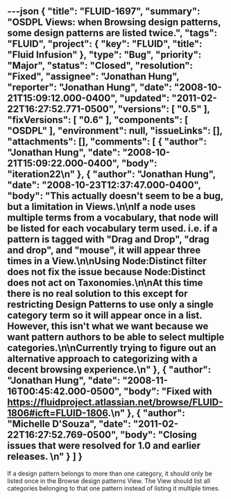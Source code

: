 ---json
{
  "title": "FLUID-1697",
  "summary": "OSDPL Views: when Browsing design patterns, some design patterns are listed twice.",
  "tags": "FLUID",
  "project": {
    "key": "FLUID",
    "title": "Fluid Infusion"
  },
  "type": "Bug",
  "priority": "Major",
  "status": "Closed",
  "resolution": "Fixed",
  "assignee": "Jonathan Hung",
  "reporter": "Jonathan Hung",
  "date": "2008-10-21T15:09:12.000-0400",
  "updated": "2011-02-22T16:27:52.771-0500",
  "versions": [
    "0.5"
  ],
  "fixVersions": [
    "0.6"
  ],
  "components": [
    "OSDPL"
  ],
  "environment": null,
  "issueLinks": [],
  "attachments": [],
  "comments": [
    {
      "author": "Jonathan Hung",
      "date": "2008-10-21T15:09:22.000-0400",
      "body": "iteration22\n"
    },
    {
      "author": "Jonathan Hung",
      "date": "2008-10-23T12:37:47.000-0400",
      "body": "This actually doesn't seem to be a bug, but a limitation in Views.\n\nIf a node uses multiple terms from a vocabulary, that node will be listed for each vocabulary term used. i.e. if a pattern is tagged with \"Drag and Drop\", \"drag and drop\", and \"mouse\", it will appear three times in a View.\n\nUsing Node:Distinct filter does not fix the issue because Node:Distinct does not act on Taxonomies.\n\nAt this time there is no real solution to this except for restricting Design Patterns to use only a single category term so it will appear once in a list. However, this isn't what we want because we want pattern authors to be able to select multiple categories.\n\nCurrently trying to figure out an alternative approach to categorizing with a decent browsing experience.\n"
    },
    {
      "author": "Jonathan Hung",
      "date": "2008-11-16T00:45:42.000-0500",
      "body": "Fixed with <https://fluidproject.atlassian.net/browse/FLUID-1806#icft=FLUID-1806>.\n"
    },
    {
      "author": "Michelle D'Souza",
      "date": "2011-02-22T16:27:52.769-0500",
      "body": "Closing issues that were resolved for 1.0 and earlier releases.&#x20;\n"
    }
  ]
}
---
If a design pattern belongs to more than one category, it should only be listed once in the Browse design patterns View. The View should list all categories belonging to that one pattern instead of listing it multiple times.

        